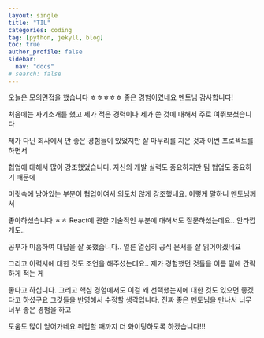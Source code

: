 ```yaml
---
layout: single
title: "TIL"
categories: coding
tag: [python, jekyll, blog]
toc: true
author_profile: false
sidebar:
  nav: "docs"
# search: false
---
```


오늘은 모의면접을 했습니다 ㅎㅎㅎㅎㅎ 좋은 경험이였네요 멘토님 감사합니다!

처음에는 자기소개를 했고 제가 적은 경력이나 제가 쓴 것에 대해서 주로 여쭤보셨습니다

제가 다닌 회사에서 안 좋은 경험들이 있었지만 잘 마무리를 지은 것과 이번 프로젝트를 하면서

협업에 대해서 많이 강조했었습니다. 자신의 개발 실력도 중요하지만 팀 협업도 중요하기 때문에

머릿속에 남아있는 부분이 협업이여서 의도치 않게 강조했네요. 이렇게 말하니 멘토님께서

좋아하셨습니다 ㅎㅎ React에 관한 기술적인 부분에 대해서도 질문하셨는데요.. 안타깝게도..

공부가 미흡하여 대답을 잘 못했습니다.. 얼른 열심히 공식 문서를 잘 읽어야겠네요

그리고 이력서에 대한 것도 조언을 해주셨는데요.. 제가 경험했던 것들을 이름 밑에 간략하게 적는 게

좋다고 하십니다. 그리고 핵심 경험에서도 이걸 왜 선택했는지에 대한 것도 있으면 좋겠다고 하셨구요 그것들을 반영해서 수정할 생각입니다. 진짜 좋은 멘토님을 만나서 너무 너무 좋은 경험을 하고

도움도 많이 얻어가네요 취업할 때까지 더 화이팅하도록 하겠습니다!!!
